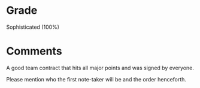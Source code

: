 # Grade

Sophisticated (100%)

# Comments

A good team contract that hits all major points and was signed by everyone.

Please mention who the first note-taker will be and the order henceforth.
